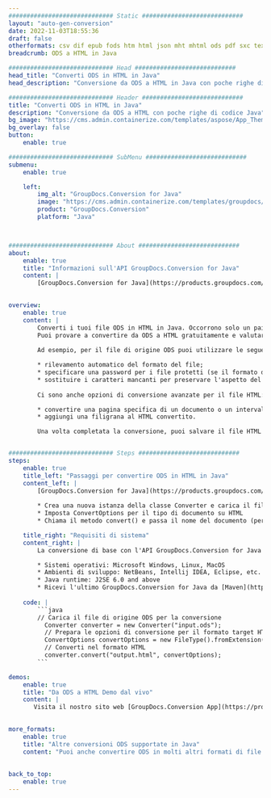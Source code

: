 ```yaml
---
############################# Static ############################
layout: "auto-gen-conversion"
date: 2022-11-03T18:55:36
draft: false
otherformats: csv dif epub fods htm html json mht mhtml ods pdf sxc tex tsv xlam xls xlsb xlsm xlsx xlt xltm xltx xml xps
breadcrumb: ODS a HTML in Java

############################# Head ############################
head_title: "Converti ODS in HTML in Java"
head_description: "Conversione da ODS a HTML in Java con poche righe di codice. Converti oltre 160 formati di file utilizzando l'API di conversione dei documenti GroupDocs per Java"

############################# Header ############################
title: "Converti ODS in HTML in Java"
description: "Conversione da ODS a HTML con poche righe di codice Java"
bg_image: "https://cms.admin.containerize.com/templates/aspose/App_Themes/V3/images/bg/header1.png"
bg_overlay: false
button:
    enable: true

############################# SubMenu ############################
submenu:
    enable: true

    left:
        img_alt: "GroupDocs.Conversion for Java"
        image: "https://cms.admin.containerize.com/templates/groupdocs/images/product-logos/90x90-noborder/groupdocs-conversion-java.png"
        product: "GroupDocs.Conversion"
        platform: "Java"



############################# About ############################
about:
    enable: true
    title: "Informazioni sull'API GroupDocs.Conversion for Java"
    content: |
        [GroupDocs.Conversion for Java](https://products.groupdocs.com/conversion/java/) è un'API di conversione di formati di file avanzata per la conversione tra formati di immagini e documenti popolari come Microsoft Office, OpenDocument, PDF, HTML, e-mail, CAD. e molto altro ancora con poche righe di codice. L'API nativa rileva automaticamente i formati dei documenti originali e offre molte opzioni per personalizzare i documenti convertiti. Insieme alla funzione di estrazione delle informazioni da un documento, supporta anche la memorizzazione nella cache dei risultati della conversione sul disco locale per impostazione predefinita. Tuttavia, qualsiasi tipo di archiviazione della cache può essere supportato implementando le interfacce appropriate: Amazon S3, Dropbox, Google Drive, Windows Azure, Reddis o qualsiasi altro.
    

overview:
    enable: true
    content: |
        Converti i tuoi file ODS in HTML in Java. Occorrono solo un paio di righe di codice Java su qualsiasi piattaforma di tua scelta, come Windows, Linux, macOS.
        Puoi provare a convertire da ODS a HTML gratuitamente e valutare la qualità dei risultati della conversione. Insieme a semplici script di conversione file, puoi provare opzioni più sofisticate per caricare il file sorgente ODS e memorizzare l'output HTML. 
        
        Ad esempio, per il file di origine ODS puoi utilizzare le seguenti opzioni di caricamento:

        * rilevamento automatico del formato del file;
        * specificare una password per i file protetti (se il formato del file lo supporta);
        * sostituire i caratteri mancanti per preservare l'aspetto del documento.
        
        Ci sono anche opzioni di conversione avanzate per il file HTML:

        * convertire una pagina specifica di un documento o un intervallo di pagine;
        * aggiungi una filigrana al HTML convertito.

        Una volta completata la conversione, puoi salvare il file HTML nel tuo percorso file locale o in qualsiasi archivio di terze parti come FTP, Amazon S3, Google Drive, Dropbox ecc. Nota: per convertire ODS a HTML, non è necessario installare alcun software aggiuntivo, come MS Office, Open Office, Adobe Acrobat Reader ecc.


############################# Steps ############################
steps:
    enable: true
    title_left: "Passaggi per convertire ODS in HTML in Java"
    content_left: |
        [GroupDocs.Conversion for Java](https://products.groupdocs.com/conversion/java/) consente agli sviluppatori di convertire facilmente il file ODS in HTML con poche righe di codice.
        
        * Crea una nuova istanza della classe Converter e carica il file ODS con il percorso completo
        * Imposta ConvertOptions per il tipo di documento su HTML
        * Chiama il metodo convert() e passa il nome del documento (percorso completo) e il formato (HTML) come parametro

    title_right: "Requisiti di sistema"
    content_right: |
        La conversione di base con l'API GroupDocs.Conversion for Java può essere eseguita con poche righe di codice. Le nostre API sono supportate su tutte le principali piattaforme e sistemi operativi. Prima di eseguire il codice seguente, assicurati di avere i seguenti prerequisiti installati sul tuo sistema.

        * Sistemi operativi: Microsoft Windows, Linux, MacOS
        * Ambienti di sviluppo: NetBeans, Intellij IDEA, Eclipse, etc.
        * Java runtime: J2SE 6.0 and above
        * Ricevi l'ultimo GroupDocs.Conversion for Java da [Maven](https://repository.groupdocs.com/webapp/#/artifacts/browse/tree/General/repo/com/groupdocs/groupdocs-conversion)
         
    code: |
        ```java    
        // Carica il file di origine ODS per la conversione
          Converter converter = new Converter("input.ods");
          // Prepara le opzioni di conversione per il formato target HTML
          ConvertOptions convertOptions = new FileType().fromExtension("html").getConvertOptions();
          // Converti nel formato HTML
          converter.convert("output.html", convertOptions);
        ```

demos:
    enable: true
    title: "Da ODS a HTML Demo dal vivo"
    content: |
       Visita il nostro sito web [GroupDocs.Conversion App](https://products.groupdocs.app/conversion/family) e prova subito la conversione da ODS a HTML. La demo gratuita ha i seguenti vantaggi
          

more_formats:
    enable: true
    title: "Altre conversioni ODS supportate in Java"
    content: "Puoi anche convertire ODS in molti altri formati di file. Si prega di consultare l'elenco di seguito."
       
       
back_to_top:
    enable: true
---
```

